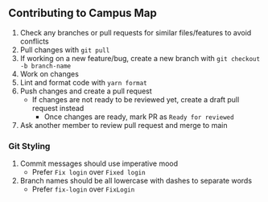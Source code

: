 ## Contributing to Campus Map

1. Check any branches or pull requests for similar files/features to avoid conflicts
2. Pull changes with `git pull`
2. If working on a new feature/bug, create a new branch with `git checkout -b branch-name`
3. Work on changes
4. Lint and format code with `yarn format`
3. Push changes and create a pull request
    - If changes are not ready to be reviewed yet, create a draft pull request instead
        - Once changes are ready, mark PR as `Ready for reviewed`
4. Ask another member to review pull request and merge to main

### Git Styling

1. Commit messages should use imperative mood
    - Prefer `Fix login` over `Fixed login`
2. Branch names should be all lowercase with dashes to separate words
    - Prefer `fix-login` over `FixLogin`